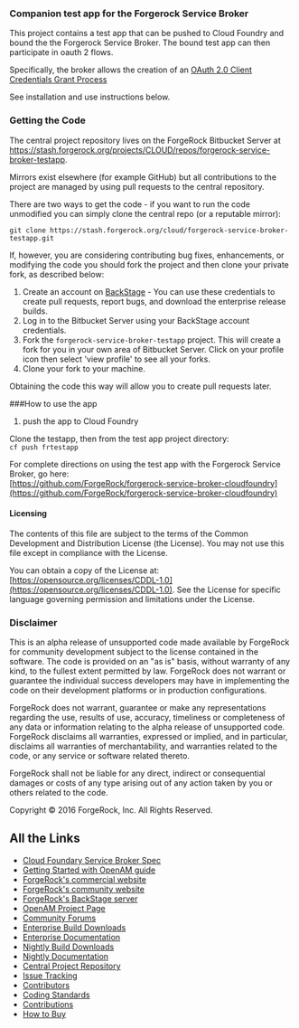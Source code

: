### Companion test app for the Forgerock Service Broker

This project contains a test app that can be pushed to Cloud Foundry and bound the the Forgerock Service Broker.  The bound test app can then participate in oauth 2 flows.

Specifically, the broker allows the creation of an [OAuth 2.0 Client Credentials Grant Process](https://backstage.forgerock.com/#!/docs/openam/13/admin-guide/chap-oauth2#figure-oauth2-client-cred)  

See installation and use instructions below.


<h3>Getting the Code</h3>

<p>The central project repository lives on the ForgeRock Bitbucket Server at 
<a href="https://stash.forgerock.org/projects/CLOUD/repos/forgerock-service-broker-testapp">https://stash.forgerock.org/projects/CLOUD/repos/forgerock-service-broker-testapp</a>.</p>

<p>Mirrors exist elsewhere (for example GitHub) but all contributions to the project are managed by using pull requests 
to the central repository.</p>

<p>There are two ways to get the code - if you want to run the code unmodified you can simply clone the central repo (or a 
reputable mirror):</p>

<pre><code>git clone https://stash.forgerock.org/cloud/forgerock-service-broker-testapp.git
</code></pre>

<p>If, however, you are considering contributing bug fixes, enhancements, or modifying the code you should fork the project
 and then clone your private fork, as described below:</p>

<ol>
<li>Create an account on <a href="https://backstage.forgerock.com">BackStage</a> - You can use these credentials to create pull requests, report bugs, and
download the enterprise release builds.</li>
<li>Log in to the Bitbucket Server using your BackStage account credentials. </li>
<li>Fork the <code>forgerock-service-broker-testapp</code> project. This will create a fork for you in your own area of Bitbucket Server. Click on your 
profile icon then select 'view profile' to see all your forks. </li>
<li>Clone your fork to your machine.</li>
</ol>

<p>Obtaining the code this way will allow you to create pull requests later. </p>


###How to use the app
   
1. push the app to Cloud Foundry
  
  Clone the testapp, then from the test app project directory:  
 <code>cf push frtestapp</code>

For complete directions on using the test app with the Forgerock Service Broker, go here:  
[https://github.com/ForgeRock/forgerock-service-broker-cloudfoundry](https://github.com/ForgeRock/forgerock-service-broker-cloudfoundry)

#### Licensing

The contents of this file are subject to the terms of the Common Development and Distribution License (the License). You may not use this file except in compliance with the License.
 
You can obtain a copy of the License at:  [https://opensource.org/licenses/CDDL-1.0](https://opensource.org/licenses/CDDL-1.0).  See the License for specific language governing permission and limitations under the License.

 
### Disclaimer
This is an alpha release of unsupported code made available by ForgeRock for community development subject to the license contained in the software. The code is provided on an "as is" basis, without warranty of any kind, to the fullest extent permitted by law. ForgeRock does not warrant or guarantee the individual success developers may have in implementing the code on their development platforms or in production configurations.

ForgeRock does not warrant, guarantee or make any representations regarding the use, results of use, accuracy, timeliness or completeness of any data or information relating to the alpha release of unsupported code. ForgeRock disclaims all warranties, expressed or implied, and in particular, disclaims all warranties of merchantability, and warranties related to the code, or any service or software related thereto.

ForgeRock shall not be liable for any direct, indirect or consequential damages or costs of any type arising out of any action taken by you or others related to the code.

Copyright © 2016 ForgeRock, Inc. All Rights Reserved. 


## All the Links

- [Cloud Foundary Service Broker Spec][service_broker_spec]  
- [Getting Started with OpenAM guide][getting_started_guide]
- [ForgeRock's commercial website][commercial_site]
- [ForgeRock's community website][community_site]
- [ForgeRock's BackStage server][backstage] 
- [OpenAM Project Page][project_page]
- [Community Forums][community_forum]
- [Enterprise Build Downloads][enterprise_builds]
- [Enterprise Documentation][enterprise_docs]
- [Nightly Build Downloads][nightly_builds]
- [Nightly Documentation][nightly_docs]
- [Central Project Repository][central_repo]
- [Issue Tracking][issue_tracking]
- [Contributors][contributors]
- [Coding Standards][coding_standards]
- [Contributions][contribute]
- [How to Buy][how_to_buy]


[commercial_site]: https://www.forgerock.com
[community_site]: https://www.forgerock.org
[backstage]: https://backstage.forgerock.com
[project_page]: https://forgerock.org/openam/
[community_forum]: https://forgerock.org/forum/fr-projects/openam/
[enterprise_builds]: https://backstage.forgerock.com/#!/downloads/OpenAM/OpenAM%20Enterprise#browse
[enterprise_docs]: https://backstage.forgerock.com/#!/docs/openam
[nightly_builds]: https://forgerock.org/downloads/openam-builds/
[nightly_docs]: https://forgerock.org/documentation/openam/
[central_repo]: https://stash.forgerock.org/projects/OPENAM
[issue_tracking]: http://bugster.forgerock.org/
[docs_project]: https://stash.forgerock.org/projects/OPENAM/repos/openam-docs/browse
[contributors]: https://stash.forgerock.org/plugins/servlet/graphs?graph=contributors&projectKey=OPENAM&repoSlug=openam&refId=all-branches&type=c&group=weeks
[coding_standards]: https://wikis.forgerock.org/confluence/display/devcom/Coding+Style+and+Guidelines
[how_to_buy]: https://www.forgerock.com/platform/how-buy/
[contribute]: https://forgerock.org/projects/contribute/
[service_broker_spec]:http://docs.cloudfoundry.org/services/api.html#api-overview  
[getting_started_guide]:https://forgerock.org/openam/doc/bootstrap/getting-started/index.html